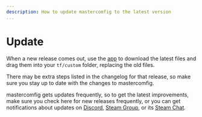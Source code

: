 ```yaml
---
description: How to update mastercomfig to the latest version
...
```


# Update

When a new release comes out, use the
[app](https://comfig.app/app) to download 
the latest files and drag them into your `tf/custom` folder,
replacing the old files.

There may be extra steps listed in the changelog for that release, so make
sure you stay up to date with the changes to mastercomfig.

mastercomfig gets updates frequently, so to get the latest improvements, make
sure you check here for new releases frequently, or you can get notifications
about updates on [Discord](https://discord.gg/comfig),
[Steam Group](https://steamcommunity.com/groups/comfig), or its [Steam Chat](https://s.team/chat/IM8fJTnx).
